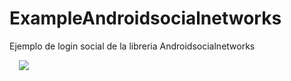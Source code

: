 # ExampleAndroidsocialnetworks
Ejemplo de login social de la libreria Androidsocialnetworks

<img src="https://s3-us-west-1.amazonaws.com/evervasquez.me/social1.png" align="center" hspace="15px" />
